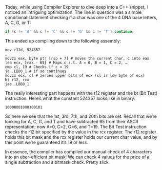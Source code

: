 Today, while using Compiler Explorer to dive deep into a C++ snippet, I noticed an intriguing optimization. The line in question was a simple conditional statement checking if a char was one of the 4 DNA base letters, A, C, G, or T:

```cpp
if (c != 'A' && c != 'C' && c != 'G' && c != 'T') continue;
```

This ended up compiling down to the following assembly:

```assembly
mov r12d, 524357
…
movzx eax, byte ptr [rsp + 7] # moves the current char, c into eax
lea ecx, [rax - 65] # Maps c s.t. A = 0, B = 1, C = 2, …
cmp cl, 19 # Checks if c < 19
ja .LBB0_1 # if so continues
movzx ecx, cl # zeroes upper bits of ecx (cl is low byte of ecx)
bt r12, rcx 
jae .LBB0_1
```

The really interesting part happens with the r12 register and the bt (Bit Test) instruction. Here’s what the constant 524357 looks like in binary:

```
10000001000100101
```

So here we see that the 1st, 3rd, 7th, and 20th bits are set. Recall that we’re looking for A, C, G, and T and have subtracted 65 from their ASCII representation; now A=0, C=2, G=6, and T=19. The Bit Test instruction checks the r12 bit specified by the value in the rcx register. The r12 register holds this bit mask and the rcx register holds our current char value, and by this point we’re guaranteed it’s 19 or less.

In essence, the compiler has compiled our manual check of 4 characters into an uber-efficient bit mask! We can check 4 values for the price of a single subtraction and a bitmask check. Pretty slick.
